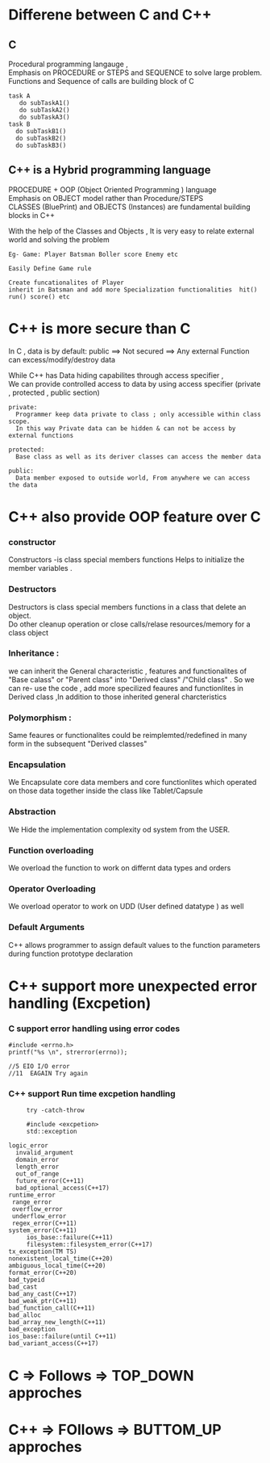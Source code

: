 # Differene between C and C++

## C
Procedural programming langauge ,                                                                                                  
Emphasis on PROCEDURE or STEPS and SEQUENCE to solve large problem.                                                           
Functions and Sequence of calls are  building block of C

```
task A
   do subTaskA1()
   do subTaskA2()
   do subTaskA3()
task B
  do subTaskB1()
  do subTaskB2()
  do subTaskB3()
```

## C++ is a Hybrid programming language 
PROCEDURE + OOP (Object Oriented Programming ) language                                                         
Emphasis on OBJECT model rather than Procedure/STEPS                                                                  
CLASSES (BluePrint) and OBJECTS (Instances) are fundamental building blocks in C++                                            
                                                                                                                              
With the help of the Classes and Objects , It is very easy to relate external world and solving the problem   
```
Eg- Game: Player Batsman Boller score Enemy etc

Easily Define Game rule

Create funcationalites of Player 
inherit in Batsman and add more Specialization functionalities  hit() run() score() etc 
```

# C++ is more secure than C 
  In C , data is by default: public ==> Not secured ==> Any external Function can excess/modify/destroy data                           
  
  While  C++ has Data hiding capabilites through access specifier ,                                       
  We can provide controlled access to data by using access specifier 
  (private , protected , public section)
  
  ```
  private:
    Programmer keep data private to class ; only accessible within class scope. 
    In this way Private data can be hidden & can not be access by external functions
 
 protected:
    Base class as well as its deriver classes can access the member data
 
 public:
    Data member exposed to outside world, From anywhere we can access the data
 
 ```
    
    
# C++ also provide OOP feature over C

  ### constructor
  Constructors -is class special members functions Helps to initialize the member variables .
  
  ### Destructors
  Destructors is class special members functions in a class that delete an object.                                            
  Do other cleanup operation or close calls/relase resources/memory for a class object
  
  ### Inheritance :
  we can inherit the General characteristic , features and functionalites of "Base calass" or "Parent class" into "Derived class" /"Child class" .  So we can re-   use the code , add more specilized feaures and functionlites in Derived class ,In addition to those inherited general charcteristics 
  
  ### Polymorphism :
  Same feaures or functionalites could be reimplemted/redefined in many form in the subsequent "Derived classes"
  
  ### Encapsulation
  We Encapsulate core data members and core functionlites which operated on those data together inside the class like Tablet/Capsule 
  
  ### Abstraction
  We Hide the implementation complexity od system from the USER.
  
  ### Function overloading
  We overload the function to work on differnt data types and orders 
  
  ### Operator Overloading 
  We overload operator to work on UDD (User defined datatype ) as well
  
  ### Default Arguments
  C++ allows programmer to assign default values to the function parameters during function prototype declaration
  
  
  
# C++ support more unexpected error handling (Excpetion) 

   ### C support error handling using error codes

   ```
   #include <errno.h>
   printf("%s \n", strerror(errno));
   
   //5 EIO I/O error
   //11  EAGAIN Try again
   ```
   ###  C++ support Run time excpetion handling 
 
 ```
      try -catch-throw
 ```
 ```
      #include <excpetion>
      std::exception
      
logic_error
   invalid_argument
   domain_error
   length_error
   out_of_range
   future_error(C++11)
   bad_optional_access(C++17)
runtime_error
  range_error
  overflow_error
  underflow_error
  regex_error(C++11)
system_error(C++11)
      ios_base::failure(C++11)
      filesystem::filesystem_error(C++17)
tx_exception(TM TS)
nonexistent_local_time(C++20)
ambiguous_local_time(C++20)
format_error(C++20)
bad_typeid
bad_cast
bad_any_cast(C++17)
bad_weak_ptr(C++11)
bad_function_call(C++11)
bad_alloc
bad_array_new_length(C++11)
bad_exception
ios_base::failure(until C++11)
bad_variant_access(C++17)

```


# C   => Follows => TOP_DOWN approches
# C++ => FOllows => BUTTOM_UP approches

  
  
